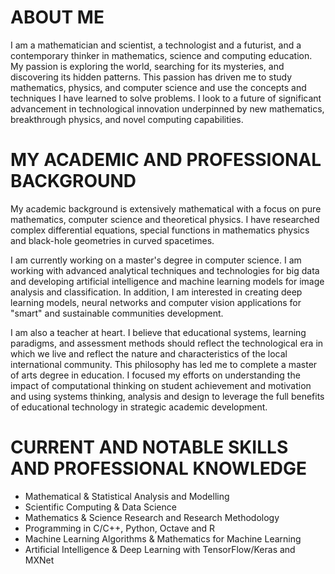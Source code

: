 # ABOUT ME

<p>
I am a mathematician and scientist, a technologist and a futurist, and a contemporary thinker in mathematics, science and computing education. My passion is exploring the world, searching for its mysteries, and discovering its hidden patterns. This passion has driven me to study mathematics, physics, and computer science and use the concepts and techniques I have learned to solve problems. I look to a future of significant advancement in technological innovation underpinned by new mathematics, breakthrough physics, and novel computing capabilities.
</p>

# MY ACADEMIC AND PROFESSIONAL BACKGROUND

<p>
My academic background is extensively mathematical with a focus on pure mathematics, computer science and theoretical physics. I have researched complex differential equations, special functions in mathematics physics and black-hole geometries in curved spacetimes.
</p>
<p>
I am currently working on a master's degree in computer science. I am working with advanced analytical techniques and technologies for big data and developing artificial intelligence and machine learning models for image analysis and classification. In addition, I am interested in creating deep learning models, neural networks and computer vision applications for "smart" and sustainable communities development.
</p>
<p>
I am also a teacher at heart. I believe that educational systems, learning paradigms, and assessment methods should reflect the technological era in which we live and reflect the nature and characteristics of the local international community. This philosophy has led me to complete a master of arts degree in education. I focused my efforts on understanding the impact of computational thinking on student achievement and motivation and using systems thinking, analysis and design to leverage the full benefits of educational technology in strategic academic development.
</p>

# CURRENT AND NOTABLE SKILLS AND PROFESSIONAL KNOWLEDGE

<p>
  <ul>
    <li>Mathematical & Statistical Analysis and Modelling</li>
    <li>Scientific Computing & Data Science</li>
    <li>Mathematics & Science Research and Research Methodology</li>
    <li>Programming in C/C++, Python, Octave and R</li>
    <li>Machine Learning Algorithms & Mathematics for Machine Learning</li>
    <li>Artificial Intelligence & Deep Learning with TensorFlow/Keras and MXNet</li>
  </ul>
</p>

